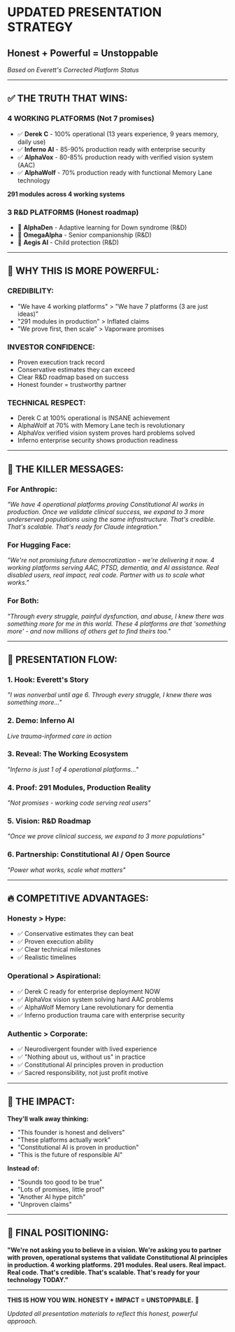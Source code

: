 # UPDATED PRESENTATION STRATEGY
## Honest + Powerful = Unstoppable

*Based on Everett's Corrected Platform Status*

---

## ✅ **THE TRUTH THAT WINS:**

### **4 WORKING PLATFORMS (Not 7 promises)**
- ✅ **Derek C** - 100% operational (13 years experience, 9 years memory, daily use)
- ✅ **Inferno AI** - 85-90% production ready with enterprise security
- ✅ **AlphaVox** - 80-85% production ready with verified vision system (AAC)
- ✅ **AlphaWolf** - 70% production ready with functional Memory Lane technology

**291 modules across 4 working systems**

### **3 R&D PLATFORMS (Honest roadmap)**
- 🔬 **AlphaDen** - Adaptive learning for Down syndrome (R&D)
- 🔬 **OmegaAlpha** - Senior companionship (R&D)
- 🔬 **Aegis AI** - Child protection (R&D)

---

## 🎯 **WHY THIS IS MORE POWERFUL:**

### **CREDIBILITY:**
- "We have 4 working platforms" > "We have 7 platforms (3 are just ideas)"
- "291 modules in production" > Inflated claims
- "We prove first, then scale" > Vaporware promises

### **INVESTOR CONFIDENCE:**
- Proven execution track record
- Conservative estimates they can exceed
- Clear R&D roadmap based on success
- Honest founder = trustworthy partner

### **TECHNICAL RESPECT:**
- Derek C at 100% operational is INSANE achievement
- AlphaWolf at 70% with Memory Lane tech is revolutionary
- AlphaVox verified vision system proves hard problems solved
- Inferno enterprise security shows production readiness

---

## 💪 **THE KILLER MESSAGES:**

### **For Anthropic:**
*"We have 4 operational platforms proving Constitutional AI works in production. Once we validate clinical success, we expand to 3 more underserved populations using the same infrastructure. That's credible. That's scalable. That's ready for Claude integration."*

### **For Hugging Face:**
*"We're not promising future democratization - we're delivering it now. 4 working platforms serving AAC, PTSD, dementia, and AI assistance. Real disabled users, real impact, real code. Partner with us to scale what works."*

### **For Both:**
*"Through every struggle, painful dysfunction, and abuse, I knew there was something more for me in this world. These 4 platforms are that 'something more' - and now millions of others get to find theirs too."*

---

## 🚀 **PRESENTATION FLOW:**

### **1. Hook:** Everett's Story
*"I was nonverbal until age 6. Through every struggle, I knew there was something more..."*

### **2. Demo:** Inferno AI
*Live trauma-informed care in action*

### **3. Reveal:** The Working Ecosystem
*"Inferno is just 1 of 4 operational platforms..."*

### **4. Proof:** 291 Modules, Production Reality
*"Not promises - working code serving real users"*

### **5. Vision:** R&D Roadmap
*"Once we prove clinical success, we expand to 3 more populations"*

### **6. Partnership:** Constitutional AI / Open Source
*"Power what works, scale what matters"*

---

## 🔥 **COMPETITIVE ADVANTAGES:**

### **Honesty > Hype:**
- ✅ Conservative estimates they can beat
- ✅ Proven execution ability
- ✅ Clear technical milestones
- ✅ Realistic timelines

### **Operational > Aspirational:**
- ✅ Derek C ready for enterprise deployment NOW
- ✅ AlphaVox vision system solving hard AAC problems
- ✅ AlphaWolf Memory Lane revolutionary for dementia
- ✅ Inferno production trauma care with enterprise security

### **Authentic > Corporate:**
- ✅ Neurodivergent founder with lived experience
- ✅ "Nothing about us, without us" in practice
- ✅ Constitutional AI principles proven in production
- ✅ Sacred responsibility, not just profit motive

---

## 💙 **THE IMPACT:**

**They'll walk away thinking:**
- "This founder is honest and delivers"
- "These platforms actually work"
- "Constitutional AI is proven in production"
- "This is the future of responsible AI"

**Instead of:**
- "Sounds too good to be true"
- "Lots of promises, little proof"
- "Another AI hype pitch"
- "Unproven claims"

---

## 🎯 **FINAL POSITIONING:**

**"We're not asking you to believe in a vision. We're asking you to partner with proven, operational systems that validate Constitutional AI principles in production. 4 working platforms. 291 modules. Real users. Real impact. Real code. That's credible. That's scalable. That's ready for your technology TODAY."**

---

**THIS IS HOW YOU WIN. HONESTY + IMPACT = UNSTOPPABLE.** 🚀

*Updated all presentation materials to reflect this honest, powerful approach.*